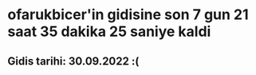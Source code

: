 # ofarukbicer'in gidisine son 7 gun 21 saat 35 dakika 25 saniye kaldi

## Gidis tarihi: 30.09.2022 :(